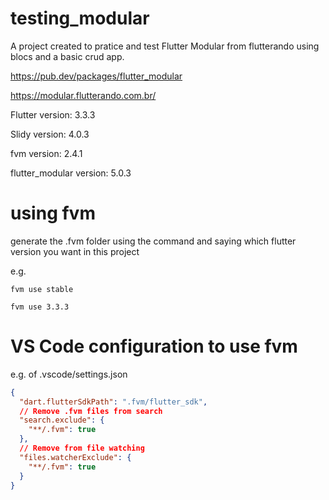 # testing_modular

A project created to pratice and test Flutter Modular from flutterando using blocs and a basic crud app.

https://pub.dev/packages/flutter_modular

https://modular.flutterando.com.br/

Flutter version: 3.3.3

Slidy version: 4.0.3

fvm version: 2.4.1

flutter_modular version: 5.0.3


# using fvm

generate the .fvm folder using the command and saying which flutter version you want in this project

e.g. 
```
fvm use stable
```
```
fvm use 3.3.3
```

# VS Code configuration to use fvm

e.g. of .vscode/settings.json

```json
{
  "dart.flutterSdkPath": ".fvm/flutter_sdk",
  // Remove .fvm files from search
  "search.exclude": {
    "**/.fvm": true
  },
  // Remove from file watching
  "files.watcherExclude": {
    "**/.fvm": true
  }
}
```

